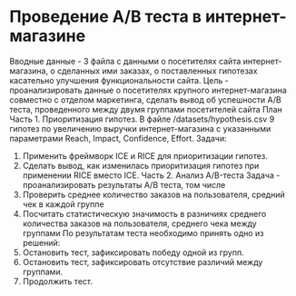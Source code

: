 # Проведение А/В теста в интернет-магазине


Вводные данные - 3 файла с данными о посетителях сайта интернет-магазина, о сделанных ими заказах, о поставленных гипотезах касательно улучшения функциональности сайта.
Цель - проанализировать данные о посетителях крупного интернет-магазина совместно с отделом маркетинга, сделать вывод об успешности А/B теста, проведенного между двумя группами посетителей сайта
План
Часть 1. Приоритизация гипотез. В файле /datasets/hypothesis.csv 9 гипотез по увеличению выручки интернет-магазина с указанными параметрами Reach, Impact, Confidence, Effort.
Задачи:
1.	Применить фреймворк ICE и RICE для приоритизации гипотез.
2.	Сделать вывод, как изменилась приоритизация гипотез при применении RICE вместо ICE.
Часть 2. Анализ A/B-теста
Задача - проанализировать результаты А/B теста, том числе
1.	Проверить среднее количество заказов на пользователя, средний чек в каждой группе
2.	Посчитать статистическую значимость в разничиях среднего количества заказов на пользователя, среднего чека между группами
По результатам теста необходимо принять одно из решений:
1.	Остановить тест, зафиксировать победу одной из групп.
2.	Остановить тест, зафиксировать отсутствие различий между группами.
3.	Продолжить тест.

